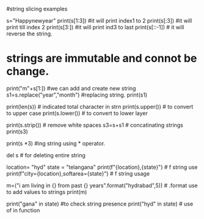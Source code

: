 
#string slicing examples

s="Happynewyear"
print(s[1:3]) #it will print index1 to 2
print(s[:3]) #it will print till index  2
print(s[3:]) #it will print ind3 to last
print(s[::-1]) # it will reverse the string.

# strings are immutable and connot be change.
print("m"+s[1:]) #we can add and create new string
s1=s.replace("year","month") #replacing string.
print(s1)

print(len(s))  # indicated total character in strn
print(s.upper()) # to convert to upper case
print(s.lower()) # to convert to lower layer

print(s.strip()) #  remove white spaces
s3=s+s1  # concatinating strings
print(s3)

print(s *3)    #ing string using * operator.

del s  # for deleting entire string

location= "hyd"
state = "telangana"
print(f"{location},{state}") # f string use
print(f"city={location},softarea={state}") # f string usage

m=("i am living in {} from past {} years".format("hydrabad",5)) # .format use to add values  to strings
print(m)

print("gana" in state) #to check string presence
print("hyd" in state) # use of in function

